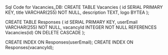 Sql Code for Vacancies_DB:
CREATE TABLE Vacancies (
    id SERIAL PRIMARY KEY,
    title VARCHAR(255) NOT NULL,
    description TEXT,
    logo BYTEA
);

CREATE TABLE Responses (
    id SERIAL PRIMARY KEY,
    userEmail VARCHAR(255) NOT NULL,
    vacancyId INTEGER NOT NULL REFERENCES Vacancies(id) ON DELETE CASCADE
);

CREATE INDEX ON Responses(userEmail);
CREATE INDEX ON Responses(vacancyId);
